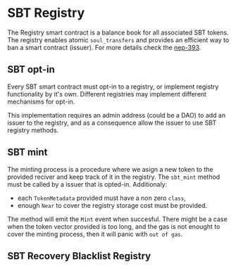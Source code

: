 # SBT Registry
The Registry smart contract is a balance book for all associated SBT tokens. The registry enables atomic `soul_transfers` and provides an efficient way to ban a smart contract (issuer). For more details check the [nep-393](https://github.com/near/NEPs/pull/393).

## SBT opt-in

Every SBT smart contract must opt-in to a registry, or implement registry functionality by it's own. Different registries may implement different mechanisms for opt-in. 

This implementation requires an admin address (could be a DAO) to add an issuer to the registry, and as a consequence allow the issuer to use SBT registry methods.

## SBT mint

The minting process is a procedure where we asign a new token to the provided reciver and keep track of it in the registry. The `sbt_mint` method must be called by a issuer that is opted-in. Additionaly:

- each `TokenMetadata` provided must have a non zero `class`,
- enough `Near` to cover the registry storage cost must be provided.

The method will emit the `Mint` event when succesful. There might be a case when the token vector provided is too long, and the gas is not enought to cover the minting process, then it will panic with `out of gas`. 

## SBT Recovery Blacklist Registry
